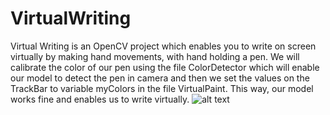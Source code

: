 # VirtualWriting
Virtual Writing is an OpenCV project which enables you to write on screen virtually by making hand movements, with hand holding a pen.
We will calibrate the color of our pen using the file ColorDetector which will enable our model to detect the pen in camera and then we set the values on the TrackBar to variable myColors in the file VirtualPaint.
This way, our model works fine and enables us to write virtually.
![alt text](http://url/to/img.png)
